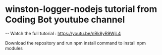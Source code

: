 # winston-logger-nodejs tutorial from Coding Bot youtube channel

-- Watch the full tutorial : https://youtu.be/nBk8yR9WjL4

Download the repository and run npm install command to install npm modules
